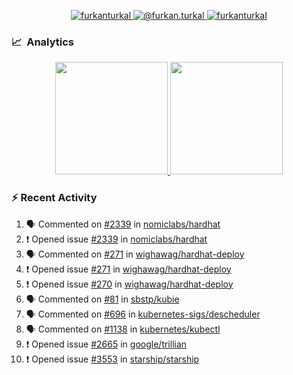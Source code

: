 <p align="center">
  <a href="https://linkedin.com/in/furkanturkal" target="blank">
    <img src="https://img.shields.io/badge/linkedin-%230077B5.svg?&style=for-the-badge&logo=linkedin&logoColor=white" alt="furkanturkal" />
  </a>
  <a href="https://medium.com/@furkan.turkal" target="blank">
    <img src="https://img.shields.io/badge/medium-%2312100E.svg?&style=for-the-badge&logo=medium&logoColor=white" alt="@furkan.turkal" />
  </a>
  <a href="https://twitter.com/furkanturkaI" target="blank">
    <img src="https://img.shields.io/badge/Twitter-1DA1F2?style=for-the-badge&logo=twitter&logoColor=white" alt="furkanturkaI" />
  </a>
</p>

### 📈 &nbsp;Analytics

<p align="center">
  <a href="https://coderstats.net/github/#Dentrax">
    <img height="180em" src="https://github-readme-stats-eight-theta.vercel.app/api?username=Dentrax&show_icons=true&theme=algolia&include_all_commits=true&count_private=true&line_height=26"/>
    <img height="180em" src="https://github-readme-stats-eight-theta.vercel.app/api/top-langs/?username=Dentrax&layout=compact&langs_count=8&theme=algolia&line_height=26"/>
  </a>
</p>

### :zap: Recent Activity

<!--START_SECTION:activity-->
1. 🗣 Commented on [#2339](https://github.com/nomiclabs/hardhat/issues/2339) in [nomiclabs/hardhat](https://github.com/nomiclabs/hardhat)
2. ❗️ Opened issue [#2339](https://github.com/nomiclabs/hardhat/issues/2339) in [nomiclabs/hardhat](https://github.com/nomiclabs/hardhat)
3. 🗣 Commented on [#271](https://github.com/wighawag/hardhat-deploy/issues/271) in [wighawag/hardhat-deploy](https://github.com/wighawag/hardhat-deploy)
4. ❗️ Opened issue [#271](https://github.com/wighawag/hardhat-deploy/issues/271) in [wighawag/hardhat-deploy](https://github.com/wighawag/hardhat-deploy)
5. ❗️ Opened issue [#270](https://github.com/wighawag/hardhat-deploy/issues/270) in [wighawag/hardhat-deploy](https://github.com/wighawag/hardhat-deploy)
6. 🗣 Commented on [#81](https://github.com/sbstp/kubie/issues/81) in [sbstp/kubie](https://github.com/sbstp/kubie)
7. 🗣 Commented on [#696](https://github.com/kubernetes-sigs/descheduler/issues/696) in [kubernetes-sigs/descheduler](https://github.com/kubernetes-sigs/descheduler)
8. 🗣 Commented on [#1138](https://github.com/kubernetes/kubectl/issues/1138) in [kubernetes/kubectl](https://github.com/kubernetes/kubectl)
9. ❗️ Opened issue [#2665](https://github.com/google/trillian/issues/2665) in [google/trillian](https://github.com/google/trillian)
10. ❗️ Opened issue [#3553](https://github.com/starship/starship/issues/3553) in [starship/starship](https://github.com/starship/starship)
<!--END_SECTION:activity-->

